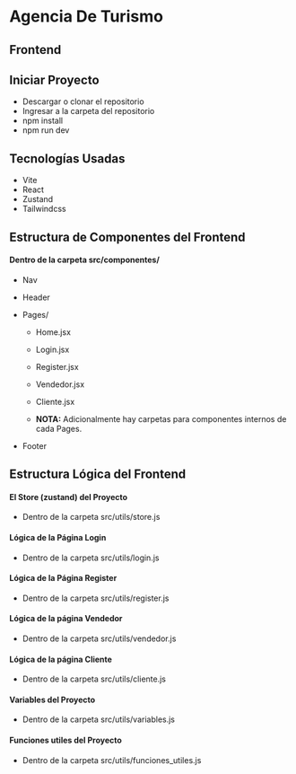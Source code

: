 # **Agencia De Turismo**
## **Frontend**

## **Iniciar Proyecto**

* Descargar o clonar el repositorio
* Ingresar a la carpeta del repositorio
* npm install
* npm run dev

## **Tecnologías Usadas**

* Vite
* React
* Zustand
* Tailwindcss

## **Estructura de Componentes del Frontend**
#### Dentro de la carpeta src/componentes/

* Nav
* Header
* Pages/

  * Home.jsx

  * Login.jsx

  * Register.jsx

  * Vendedor.jsx

  * Cliente.jsx

  * **NOTA:** Adicionalmente hay carpetas para componentes internos de cada Pages.

* Footer

## **Estructura Lógica del Frontend**

#### El Store (zustand) del Proyecto

* Dentro de la carpeta src/utils/store.js

#### Lógica de la Página Login

* Dentro de la carpeta src/utils/login.js

#### Lógica de la Página Register

* Dentro de la carpeta src/utils/register.js

#### Lógica de la página Vendedor

* Dentro de la carpeta src/utils/vendedor.js

#### Lógica de la página Cliente

* Dentro de la carpeta src/utils/cliente.js

#### Variables del Proyecto

* Dentro de la carpeta src/utils/variables.js

#### Funciones utiles del Proyecto

* Dentro de la carpeta src/utils/funciones_utiles.js